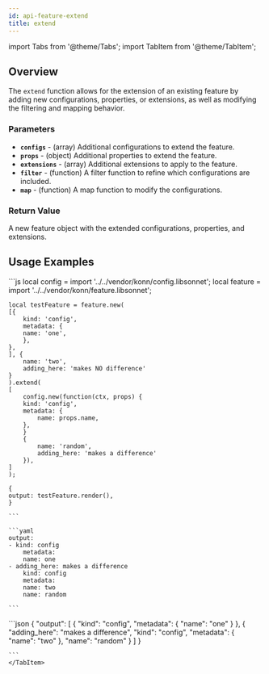 ```yaml
---
id: api-feature-extend
title: extend
---
```


import Tabs from '@theme/Tabs';
import TabItem from '@theme/TabItem';

## Overview
The `extend` function allows for the extension of an existing feature by adding new configurations, properties, or extensions, as well as modifying the filtering and mapping behavior.
### Parameters
- **`configs`** - (array) Additional configurations to extend the feature.
- **`props`** - (object) Additional properties to extend the feature.
- **`extensions`** - (array)  Additional extensions to apply to the feature.
- **`filter`** - (function) A filter function to refine which configurations are included.
- **`map`** - (function) A map function to modify the configurations.
### Return Value
A new feature object with the extended configurations, properties, and extensions.

## Usage Examples
<Tabs>
    <TabItem value="jsonnet" label="Jsonnet" default>
    ```js
        local config = import '../../vendor/konn/config.libsonnet';
    local feature = import '../../vendor/konn/feature.libsonnet';

    local testFeature = feature.new(
    [{
        kind: 'config',
        metadata: {
        name: 'one',
        },
    },
    ], {
        name: 'two',
        adding_here: 'makes NO difference'
    }
    ).extend(
    [
        config.new(function(ctx, props) {
        kind: 'config',
        metadata: {
            name: props.name,
        },
        }
        {
            name: 'random',
            adding_here: 'makes a difference'
        }),
    ]
    );

    {
    output: testFeature.render(),
    }

    ```
  </TabItem>
  <TabItem value="yaml" label="YAML Output">

    ```yaml
    output:
    - kind: config
        metadata:
        name: one
    - adding_here: makes a difference
        kind: config
        metadata:
        name: two
        name: random

    ```
  </TabItem>
  <TabItem value="json" label="JSON">
    ```json
    {
    "output": [
        {
            "kind": "config",
            "metadata": {
                "name": "one"
            }
        },
        {
            "adding_here": "makes a difference",
            "kind": "config",
            "metadata": {
                "name": "two"
            },
            "name": "random"
        }
    ]
    }

    ```  
    </TabItem>
</Tabs>